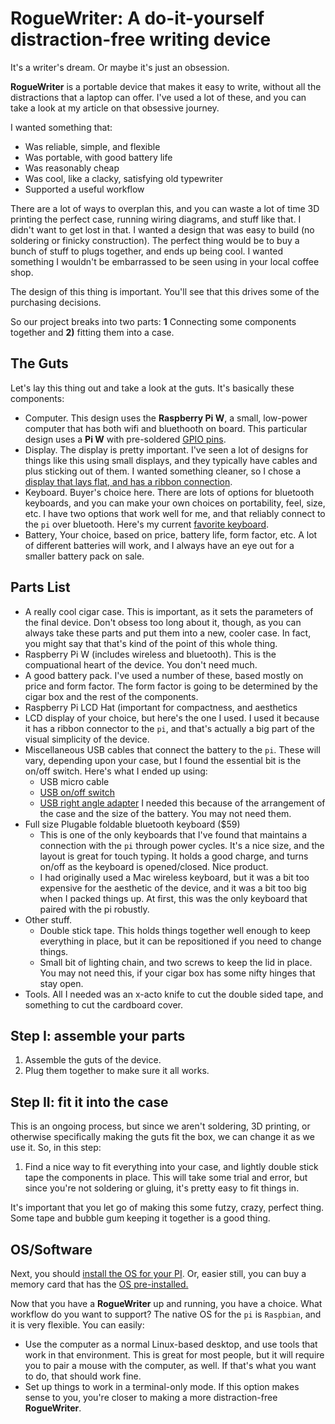 # RogueWriter: A do-it-yourself distraction-free writing device

It's a writer's dream. Or maybe it's just an obsession. 

**RogueWriter** is a portable device that makes it easy to write, without all the distractions 
that a laptop can offer. I've used a lot of these, and you can take a look at my
article on that obsessive journey.

I wanted something that:

- Was reliable, simple, and flexible
- Was portable, with good battery life
- Was reasonably cheap 
- Was cool, like a clacky, satisfying old typewriter 
- Supported a useful workflow

There are a lot of ways to overplan this, and you can waste a lot of time 3D
printing the perfect case, running wiring diagrams, and stuff like that. 
I didn't want to get lost in that. 
I wanted a design that was easy to build (no soldering or finicky construction). 
The perfect thing would be to buy a bunch of stuff to plugs together, and
ends up being cool. I wanted something I wouldn't be embarrassed to be seen 
using in your local coffee shop.

The design of this thing is important. You'll see that this drives some of 
the purchasing decisions.

So our project breaks into two parts: **1** Connecting some components together 
and **2)** fitting them into a case.

## The Guts

Let's lay this thing out and take a look at the guts. It's basically these
components:

- Computer. This design uses the **Raspberry Pi W**, a small, low-power computer
  that has both wifi and bluethooth on board. This particular design uses a **Pi W** with pre-soldered [GPIO pins](https://www.amazon.com/Raspberry-Pi-Zero-WH-Pre-soldered/dp/B07B8MMD3V).
- Display. The display is pretty important. I've seen a lot of designs for
  things like this using small displays, and they typically have cables and plus
  sticking out of them. I wanted something cleaner, so I chose a [display that lays flat, and has a ribbon connection](https://www.amazon.com/gp/product/B0716RVNTS/ref=ppx_yo_dt_b_search_asin_title?ie=UTF8&psc=1).
- Keyboard. Buyer's choice here. There are lots of options for bluetooth
  keyboards, and you can make your own choices on portability, feel, size, etc.
  I have two options that work well for me, and that reliably connect to the
  `pi` over bluetooth. Here's my current [favorite keyboard](https://www.amazon.com/gp/product/B019PIXO78/ref=ppx_yo_dt_b_search_asin_title?ie=UTF8&psc=1).
- Battery, Your choice, based on price, battery life, form factor, etc. A lot of
  different batteries will work, and I always have an eye out for a smaller
  battery pack on sale. 

## Parts List

- A really cool cigar case. This is important, as it sets the parameters of the
  final device. Don't obsess too long about it, though, as you can always take
  these parts and put them into a new, cooler case. In fact, you might say that
  that's kind of the point of this whole thing.
- Raspberry Pi W (includes wireless and bluetooth). This is the compuational
  heart of the device. You don't need much.
- A good battery pack. I've used a number of these, based mostly on price and
  form factor. The form factor is going to be determined by the cigar box and
  the rest of the components.
- Raspberry Pi LCD Hat (important for compactness, and aesthetics
- LCD display of your choice, but here's the one I used. I used it because it
  has a ribbon connector to the `pi`, and that's actually a big part of the
  visual simplicity of the device.
- Miscellaneous USB cables that connect the battery to the `pi`. These will
  vary, depending upon your case, but I found the essential bit is the on/off
  switch. Here's what I ended up using:
    - USB micro cable
    - [USB on/off switch](https://www.amazon.com/gp/product/B07CTHKXDW/ref=ppx_yo_dt_b_search_asin_title?ie=UTF8&psc=1)
    - [USB right angle adapter](https://www.amazon.com/gp/product/B01C6031MA/ref=ppx_yo_dt_b_search_asin_title?ie=UTF8&psc=1) I needed this because of the arrangement of the case
      and the size of the battery. You may not need them.
- Full size Plugable foldable bluetooth keyboard ($59)
    - This is one of the only keyboards that I've found that maintains
      a connection with the `pi` through power cycles. It's a nice size, and the
      layout is great for touch typing. It holds a good charge, and turns on/off
      as the keyboard is opened/closed. Nice product.
    - I had originally used a Mac wireless keyboard, but it was a bit too
      expensive for the aesthetic of the device, and it was a bit too big when
      I packed things up. At first, this was the only keyboard that paired with
      the pi robustly.
- Other stuff.
    - Double stick tape. This holds things together well enough to keep
      everything in place, but it can be repositioned if you need to change
      things.
    - Small bit of lighting chain, and two screws to keep the lid in place. You
      may not need this, if your cigar box has some nifty hinges that stay open.
- Tools. All I needed was an x-acto knife to cut the double sided tape, and 
  something to cut the cardboard cover.

## Step I: assemble your parts
1. Assemble the guts of the device.
2. Plug them together to make sure it all works.

## Step II: fit it into the case
This is an ongoing process, but since we aren't soldering, 3D printing, or otherwise specifically making the guts fit the box, we can change it as we use it. So, in this step:

1. Find a nice way to fit everything into your case, and lightly double stick
tape the components in place. This will take some trial and error, but since
you're not soldering or gluing, it's pretty easy to fit things in.

It's important that you let go of making this some futzy, crazy, perfect thing.
Some tape and bubble gum keeping it together is a good thing.

## OS/Software

Next, you should [install the OS for your PI](http://someplace.html). Or, easier
still, you can buy a memory card that has the [OS
pre-installed.](http://someplace.html)

Now that you have a **RogueWriter** up and running, you have a choice. What workflow
do you want to support? The native OS for the `pi` is `Raspbian`, and it is
very flexible. You can easily:
    
- Use the computer as a normal Linux-based desktop, and use tools that work in
  that environment. This is great for most people, but it will require you to
  pair a mouse with the computer, as well. If that's what you want to do, that
  should work fine.
- Set up things to work in a terminal-only mode. If this option makes sense to
  you, you're closer to making a more distraction-free **RogueWriter**. 


